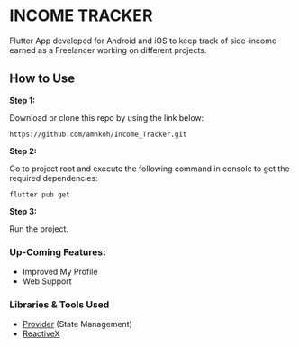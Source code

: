 # INCOME TRACKER

Flutter App developed for Android and iOS to keep track of side-income earned as a Freelancer working on different projects. 

## How to Use 

**Step 1:**

Download or clone this repo by using the link below:

```
https://github.com/amnkoh/Income_Tracker.git
```

**Step 2:**

Go to project root and execute the following command in console to get the required dependencies: 

```
flutter pub get 
```

**Step 3:**

Run the project.

### Up-Coming Features:

* Improved My Profile
* Web Support

### Libraries & Tools Used

* [Provider](https://github.com/rrousselGit/provider) (State Management)
* [ReactiveX](https://github.com/ReactiveX/rxdart)

